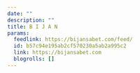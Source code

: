 ```yaml
---
date: ""
description: ""
title: B I J A N
params:
  feedlink: https://bijansabet.com/feed/
  id: b57c94e195ab2cf570230a5ab2a995c2
  link: https://bijansabet.com
  blogrolls: []
---
```

